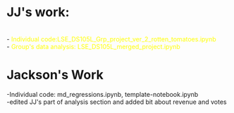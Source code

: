 # JJ's work:
<br>
- <span style="color:yellow"> Individual code:LSE_DS105L_Grp_project_ver_2_rotten_tomatoes.ipynb </span>

<br>
- <span style="color:yellow"> Group's data analysis: LSE_DS105L_merged_project.ipynb </span>

# Jackson's Work

-Individual code: md_regressions.ipynb, template-notebook.ipynb <br>
-edited JJ's part of analysis section and added bit about revenue and votes 
